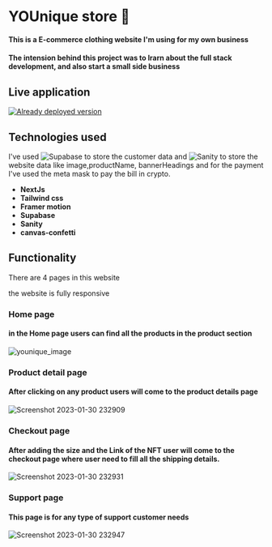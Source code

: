 # YOUnique store 👕
#### This is a E-commerce clothing website I'm using for my own business 
#### The intension behind this project was to lrarn about the full stack development, and also start a small side business 

## Live application
[![Already deployed version](https://vercel.com/button)](https://younique.vercel.app/)

## Technologies used

I've used ![Supabase](https://supabase.com/) to store the customer data and ![Sanity](https://www.sanity.io/) to store the website data like image,productName, bannerHeadings and for the payment I've used the meta mask to pay the bill in crypto. 

- **NextJs**
- **Tailwind css**
- **Framer motion**
- **Supabase**
- **Sanity**
- **canvas-confetti**

## Functionality

There are 4 pages in this website 
 
the website is fully responsive

### Home page
#### in the Home page users can find all the products in the product section
![younique_image](https://user-images.githubusercontent.com/75326769/215558059-e656bc4b-4a2b-407d-9ea7-a99c9c35f160.png)

### Product detail page
#### After clicking on any product users will come to the product details page
![Screenshot 2023-01-30 232909](https://user-images.githubusercontent.com/75326769/215558420-1b0d0894-bf7d-42c3-abc7-8d527f49d4cf.png)

### Checkout page
#### After adding the size and the Link of the NFT user will come to the checkout page where user need to fill all the shipping details.
![Screenshot 2023-01-30 232931](https://user-images.githubusercontent.com/75326769/215559435-ba709775-670c-479b-8189-1f8ada7334e5.png)

### Support page
#### This page is for any type of support customer needs
![Screenshot 2023-01-30 232947](https://user-images.githubusercontent.com/75326769/215559970-d9c9cee4-f41b-4288-9bad-bf6eb174e96c.png)


